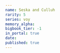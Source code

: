 ```yaml
---
name: Seska and Culluh
rarity: 5
series: voy
memory_alpha:
bigbook_tier: -1
in_portal: true
date:
published: true
---
```



